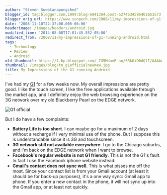 ```yaml
---
author: "Steven Suwatanapongched"
blogger_id: tag:blogger.com,1999:blog-6841384.post-6274634595402651573
blogger_orig_url: https://www.sunpech.com/2008/11/my-impressions-of-g1-running-android.html
date: '2008-11-10T22:37:00.005-06:00'
headerimage: /images/headers/android.jpg
modified_time: '2014-08-08T17:01:45.552-05:00'
redirect_from: /2008/11/my-impressions-of-g1-running-android.html
tags:
  - Technology
  - Review
  - Android
old_thumbnail: https://1.bp.blogspot.com/_7U5MdumP-no/SRkOiO0dQlI/AAAAAAAAIWA/FOxhihLlYQA/s800/g1officialnewnew.jpg
thumbnail: /images/blog/tn_g1officialnewnew.jpg
title: My Impressions of the G1 running Android
---
```



I've had my [G1](https://www.t-mobileg1.com/) for a few weeks now.  My overall impressions are pretty good.  I like the touch screen, I like the free applications available through the market app, and I definitely enjoy the web browsing experience on the 3G network over my old Blackberry Pearl on the EDGE network.

![G1 official](/images/blog/g1officialnewnew.jpg)

But I do have a few complaints:

* **Battery Life is too short**.  I can maybe go for a maximum of 2 days without a recharge if I very minimal use of the phone.  But I suppose this is understandable since it is 3G and touchscreen.
* **3G network still not available everywhere**.  I go to the Chicago suburbs, and I'm back on the EDGE network when I want to browse.
* **Facebook's regular website is not G1 friendly**.  This is not the G1's fault.  In fact I use the Facebook iphone website instead.
* **Gmail's contact does not sync well**.  This is what pisses me off the most.  Since your contact list is from your Gmail account (at least it should be for back-up purposes), it's a one way sync: Gmail app to phone.  If you enter a new contact in the phone, it will not sync up into the Gmail app, or at least not quickly.